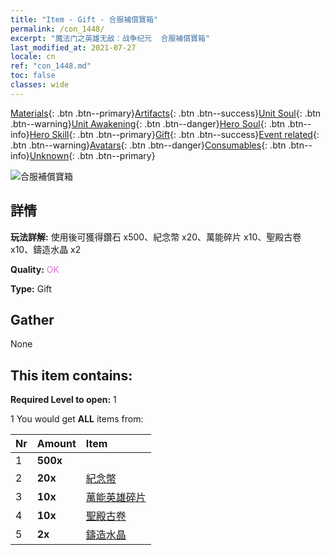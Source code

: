 ```yaml
---
title: "Item - Gift - 合服補償寶箱"
permalink: /con_1448/
excerpt: "魔法门之英雄无敌：战争纪元  合服補償寶箱"
last_modified_at: 2021-07-27
locale: cn
ref: "con_1448.md"
toc: false
classes: wide
---
```

 [Materials](/ItemsCN/){: .btn .btn--primary}[Artifacts](/ItemsCN/Artifacts/){: .btn .btn--success}[Unit Soul](/ItemsCN/UnitSoul/){: .btn .btn--warning}[Unit Awakening](/ItemsCN/UnitAwakening/){: .btn .btn--danger}[Hero Soul](/ItemsCN/HeroSoul/){: .btn .btn--info}[Hero Skill](/ItemsCN/HeroSkill/){: .btn .btn--primary}[Gift](/ItemsCN/Gift/){: .btn .btn--success}[Event related](/ItemsCN/Events/){: .btn .btn--warning}[Avatars](/ItemsCN/Avatars/){: .btn .btn--danger}[Consumables](/ItemsCN/Consumables/){: .btn .btn--info}[Unknown](/ItemsCN/Unknown/){: .btn .btn--primary}

 ![合服補償寶箱](/images/t/i_907062.png)

## 詳情
 **玩法詳解:** 使用後可獲得鑽石 x500、紀念幣 x20、萬能碎片 x10、聖殿古卷 x10、鑄造水晶 x2

 **Quality:** <span style="color: #DA70D6">OK</span>

 **Type:** Gift

## Gather

  None

## This item contains:

 **Required Level to open:** 1

 1 You would get **ALL** items  from:

  | Nr | Amount |     Item    |
  |:---|:-------|:------------|
  | 1 |  **500x** | <i class="fas fa-gem"/> |  | 
  | 2 |  **20x** | [紀念幣](/cn/Items/con_877/) |  | 
  | 3 |  **10x** | [萬能英雄碎片](/cn/Items/her_358/) |  | 
  | 4 |  **10x** | [聖殿古卷](/cn/Items/con_697/) |  | 
  | 5 |  **2x** | [鑄造水晶](/cn/Items/art_189/) |  | 
